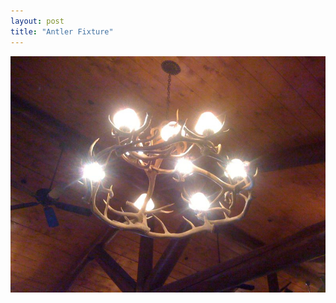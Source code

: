 ```yaml
---
layout: post
title: "Antler Fixture"
---
```


                  
<p><img src="/hodsmedia/582364859.jpg"/></p>


     
